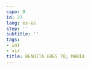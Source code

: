 ```yaml
---
capo: 0
id: 27
lang: es-es
step: ''
subtitle: ''
tags:
- int
- vir
title: BENDITA ERES TÚ, MARÍA
---
```


